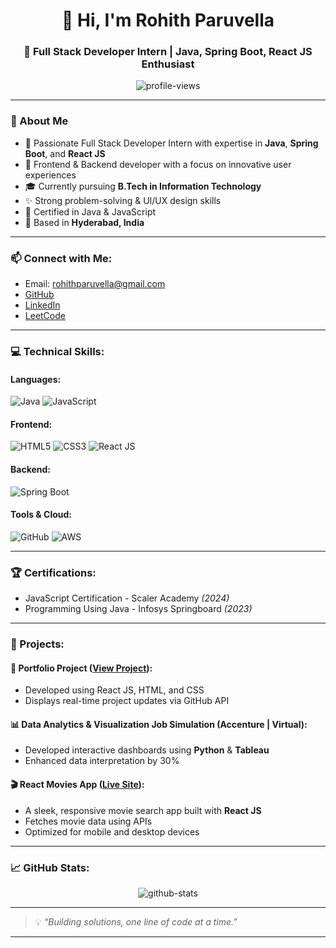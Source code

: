 <!-- Profile README for Rohith Paruvella -->

<h1 align="center">👋 Hi, I'm Rohith Paruvella</h1>
<h3 align="center">🚀 Full Stack Developer Intern | Java, Spring Boot, React JS Enthusiast</h3>

<p align="center">
  <img src="https://komarev.com/ghpvc/?username=Rohith10111&label=Profile%20views&color=0e75b6&style=flat" alt="profile-views" />
</p>

---

### 📄 About Me
- 🔭 Passionate Full Stack Developer Intern with expertise in **Java**, **Spring Boot**, and **React JS**  
- 🎨 Frontend & Backend developer with a focus on innovative user experiences  
- 🎓 Currently pursuing **B.Tech in Information Technology**  
- ✨ Strong problem-solving & UI/UX design skills  
- 💼 Certified in Java & JavaScript  
- 📍 Based in **Hyderabad, India**

---

### 📫 Connect with Me:
- Email: [rohithparuvella@gmail.com](mailto:rohithparuvella@gmail.com)  
- [GitHub](https://github.com/Rohith10111)  
- [LinkedIn](https://www.linkedin.com/in/rohith-paruvella-fullstack/)  
- [LeetCode](https://leetcode.com/u/rohithparuvella10/)

---

### 💻 Technical Skills:
#### Languages:
![Java](https://img.shields.io/badge/Java-007396?style=flat-square&logo=java)
![JavaScript](https://img.shields.io/badge/JavaScript-F7DF1E?style=flat-square&logo=javascript)

#### Frontend:
![HTML5](https://img.shields.io/badge/HTML5-E34F26?style=flat-square&logo=html5)
![CSS3](https://img.shields.io/badge/CSS3-1572B6?style=flat-square&logo=css3)
![React JS](https://img.shields.io/badge/React-20232A?style=flat-square&logo=react)

#### Backend:
![Spring Boot](https://img.shields.io/badge/Spring%20Boot-6DB33F?style=flat-square&logo=spring-boot)

#### Tools & Cloud:
![GitHub](https://img.shields.io/badge/GitHub-181717?style=flat-square&logo=github)
![AWS](https://img.shields.io/badge/AWS-232F3E?style=flat-square&logo=amazon-aws)

---

### 🏆 Certifications:
- JavaScript Certification - Scaler Academy *(2024)*
- Programming Using Java - Infosys Springboard *(2023)*

---

### 🚀 Projects:
#### 📌 Portfolio Project ([View Project](https://github.com/Rohith10111/Portfolio-project1)):
- Developed using React JS, HTML, and CSS  
- Displays real-time project updates via GitHub API  

#### 📊 Data Analytics & Visualization Job Simulation (Accenture | Virtual):
- Developed interactive dashboards using **Python** & **Tableau**  
- Enhanced data interpretation by 30%

#### 🎬 React Movies App ([Live Site](https://reactmoviesapp-rohith10111s-projects.vercel.app/)):
- A sleek, responsive movie search app built with **React JS**  
- Fetches movie data using APIs  
- Optimized for mobile and desktop devices  

---

### 📈 GitHub Stats:
<p align="center">
  <img src="https://github-readme-stats.vercel.app/api?username=Rohith10111&show_icons=true&theme=tokyonight" alt="github-stats" />
</p>

---

> 💡 *“Building solutions, one line of code at a time.”*

---
